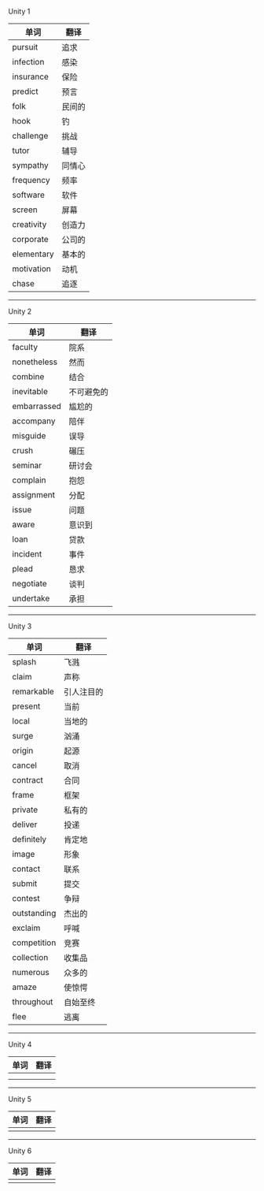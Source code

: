 Unity 1

| 单词         | 翻译  |
| ---------- | --- |
| pursuit    | 追求  |
| infection  | 感染  |
| insurance  | 保险  |
| predict    | 预言  |
| folk       | 民间的 |
| hook       | 钓   |
| challenge  | 挑战  |
| tutor      | 辅导  |
| sympathy   | 同情心 |
| frequency  | 频率  |
| software   | 软件  |
| screen     | 屏幕  |
| creativity | 创造力 |
| corporate  | 公司的 |
| elementary | 基本的 |
| motivation | 动机  |
| chase      | 追逐  |

---
Unity 2

| 单词          | 翻译    |
| ----------- | ----- |
| faculty     | 院系    |
| nonetheless | 然而    |
| combine     | 结合    |
| inevitable  | 不可避免的 |
| embarrassed | 尴尬的   |
| accompany   | 陪伴    |
| misguide    | 误导    |
| crush       | 碾压    |
| seminar     | 研讨会   |
| complain    | 抱怨    |
| assignment  | 分配    |
| issue       | 问题    |
| aware       | 意识到   |
| loan        | 贷款    |
| incident    | 事件    |
| plead       | 恳求    |
| negotiate   | 谈判    |
| undertake   | 承担    |

---
Unity 3

| 单词          | 翻译    |
| ----------- | ----- |
| splash      | 飞溅    |
| claim       | 声称    |
| remarkable  | 引人注目的 |
| present     | 当前    |
| local       | 当地的   |
| surge       | 汹涌    |
| origin      | 起源    |
| cancel      | 取消    |
| contract    | 合同    |
| frame       | 框架    |
| private     | 私有的   |
| deliver     | 投递    |
| definitely  | 肯定地   |
| image       | 形象    |
| contact     | 联系    |
| submit      | 提交    |
| contest     | 争辩    |
| outstanding | 杰出的   |
| exclaim     | 呼喊    |
| competition | 竞赛    |
| collection  | 收集品   |
| numerous    | 众多的   |
| amaze       | 使惊愕   |
| throughout  | 自始至终  |
| flee        | 逃离    |

---
Unity 4

| 单词  | 翻译  |
| --- | --- |
|     |     |
|     |     |

---
Unity 5

| 单词  | 翻译  |
| --- | --- |
|     |     |

---
Unity 6

| 单词  | 翻译  |
| --- | --- |
|     |     |
